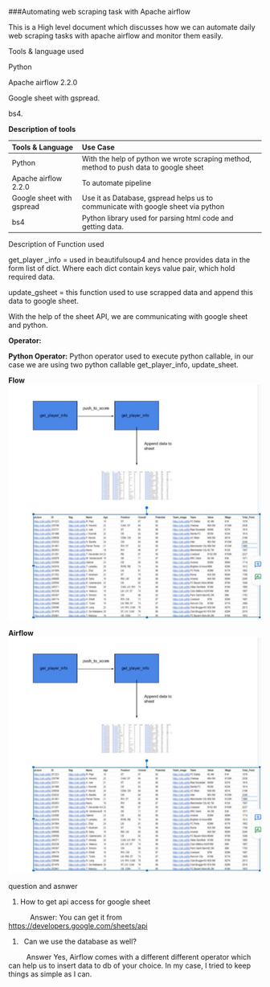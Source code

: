 ###Automating web scraping task with Apache airflow

This is a High level document which  discusses how we can automate daily web scraping tasks with apache airflow and monitor them easily.

Tools & language used

Python 

Apache airflow 2.2.0

Google sheet with gspread.

bs4.

**Description of tools**


|**Tools & Language**|**Use Case**|
| :- | :- |
|Python|With the help of python we wrote scraping method, method to push data to google sheet|
|Apache airflow 2.2.0|To automate pipeline|
|Google sheet with gspread|Use it as Database, gspread helps us to communicate with google sheet via python |
|bs4|Python library used for parsing html code and getting data.|


Description of Function used

get\_player \_info = used in beautifulsoup4 and hence provides data in the form list of dict. Where each dict contain keys value pair, which hold required data.

update\_gsheet = this function used to use scrapped data and append this data to google sheet.

With the help of the sheet API, we are communicating with google sheet and python.


**Operator:**

**Python Operator:** Python operator used to execute python callable, in our case we are using two python callable get\_player\_info, update\_sheet.

**Flow**
![Screenshot](flow.JPG)





**Airflow**
![Screenshot](flow.JPG)




question and asnwer

1. How to get api access for google sheet

`      `Answer: You can get it from <https://developers.google.com/sheets/api> 

1. ` `Can we use the database as well?

`     `Answer Yes, Airflow comes with a different different operator which can help us to insert data    to db of your choice. In my case, I tried to keep things as simple as I can.


